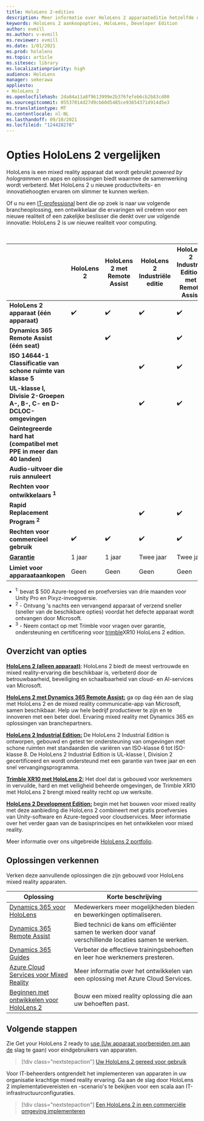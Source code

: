```yaml
---
title: HoloLens 2-edities
description: Meer informatie over HoloLens 2 apparaateditie hetzelfde of anders is en wat u moet doen nadat u een eigen apparaat hebt.
keywords: HoloLens 2 aankoopopties, HoloLens, Developer Edition
author: evmill
ms.author: v-evmill
ms.reviewer: evmill
ms.date: 1/01/2021
ms.prod: hololens
ms.topic: article
ms.sitesec: library
ms.localizationpriority: high
audience: HoloLens
manager: sekerawa
appliesto:
- HoloLens 2
ms.openlocfilehash: 2da84a11a8f9613999e2b376fefeb6cb2b83cd00
ms.sourcegitcommit: 05537014d27d9cb60d5485ce93654371d914d5e3
ms.translationtype: MT
ms.contentlocale: nl-NL
ms.lasthandoff: 09/10/2021
ms.locfileid: "124428278"
---
```

# <a name="compare-hololens-2-options"></a>Opties HoloLens 2 vergelijken

HoloLens is een mixed reality apparaat dat wordt gebruikt *powered by hologrammen* en apps en oplossingen biedt waarmee de samenwerking wordt verbeterd. Met HoloLens 2 u nieuwe productiviteits- en innovatiehoogten ervaren om slimmer te kunnen werken.

Of u nu een [IT-professional](https://www.microsoft.com/hololens/apps) bent [](https://www.microsoft.com/hololens/developers) die op zoek is naar uw [](https://www.microsoft.com/hololens/apps) volgende brancheoplossing, een ontwikkelaar die ervaringen wil creëren voor een nieuwe realiteit of een zakelijke beslisser die denkt over uw volgende innovatie: HoloLens 2 is uw nieuwe realiteit voor computing.

<br>

|                                                      | HoloLens 2 | HoloLens 2 met Remote Assist | HoloLens 2 Industriële editie | HoloLens 2 Industrial Edition met Remote Assist | Trimble XR10 with HoloLens 2 | HoloLens 2 Development Edition |
|------------------------------------------------------|------------|-------------------------------|-------------------------------|--------------------------------------------------|------------------------------|--------------------------------|
| **HoloLens 2 apparaat (één apparaat)**                       |      ✔️     |               ✔️               |               ✔️               |                         ✔️                        |               ✔️              |                ✔️               |
| **Dynamics 365 Remote Assist (één seat)**                |            |               ✔️               |                               |                         ✔️                        |                              |                                |
| **ISO 14644-1 Classificatie van schone ruimte van klasse 5**           |            |                               |               ✔️               |                         ✔️                        |                              |                                |
| **UL-klasse I, Divisie 2-Groepen A-, B-, C- en D-DCLOC-omgevingen**                     |            |                               |               ✔️               |                         ✔️                        |               ✔️              |                                |
| **Geïntegreerde hard hat (compatibel met PPE in meer dan 40 landen)** |            |                               |                               |                                                  |               ✔️              |                                |
| **Audio-uitvoer die ruis annuleert**                        |            |                               |                               |                                                  |               ✔️              |                                |
| **Rechten voor ontwikkelaars <sup>1</sup>**                             |            |                               |                               |                                                  |                              |                ✔️               |
| **Rapid Replacement Program <sup>2</sup>**                          |            |                               |               ✔️               |                         ✔️                        |                              |                                |
| **Rechten voor commercieel gebruik**                                |      ✔️     |               ✔️               |               ✔️               |                         ✔️                        |               ✔️              |                                |
| [**Garantie**](hololens2-hardware.md#warranty-information)                                             |   1 jaar   |             1 jaar            |             Twee jaar            |                      Twee jaar                      |            1 jaar <sup>3</sup>            |             1 jaar             |
| **Limiet voor apparaataankopen**                                |    Geen    |              Geen             |              Geen             |                       Geen                       |             Geen             |       Eén per transactie      |

- <sup>1:</sup> bevat $ 500 Azure-tegoed en proefversies van drie maanden voor Unity Pro en Pixyz-invoegversie.
- <sup>2</sup> - Ontvang 's nachts een vervangend apparaat of verzend sneller (sneller van de beschikbare opties) voordat het defecte apparaat wordt ontvangen door Microsoft.
- <sup>3</sup> - Neem contact op met Trimble voor vragen over garantie, ondersteuning en certificering voor [trimble](https://fieldtech.trimble.com/en/contact-support)XR10 HoloLens 2 edition.


## <a name="options-overview"></a>Overzicht van opties

**[HoloLens 2 (alleen apparaat)](hololens2-options-device-only.md)**: HoloLens 2 biedt de meest vertrouwde en mixed reality-ervaring die beschikbaar is, verbeterd door de betrouwbaarheid, beveiliging en schaalbaarheid van cloud- en AI-services van Microsoft.

**[HoloLens 2 met Dynamics 365 Remote Assist:](hololens2-options-remote-assist.md)** ga op dag één aan de slag met HoloLens 2 en de mixed reality communicatie-app van Microsoft, samen beschikbaar. Help uw hele bedrijf productiever te zijn en te innoveren met een beter doel. Ervaring mixed reality met Dynamics 365 en oplossingen van branchepartners.

**[HoloLens 2 Industrial Edition:](hololens2-options-industrial-edition.md)** De HoloLens 2 Industrial Edition is ontworpen, gebouwd en getest ter ondersteuning van omgevingen met schone ruimten met standaarden die variëren van ISO-klasse 6 tot ISO-klasse 8. De HoloLens 2 Industrial Edition is UL-klasse I, Division 2 gecertificeerd en wordt ondersteund met een garantie van twee jaar en een snel vervangingsprogramma.

**[Trimble XR10 met HoloLens 2:](hololens2-options-trimble-xr10-edition.md)** Het doel dat is gebouwd voor werknemers in vervuilde, hard en met veiligheid beheerde omgevingen, de Trimble XR10 met HoloLens 2 brengt mixed reality recht op uw werksite.

**[HoloLens 2 Development Edition:](hololens2-options-dev-edition.md)** begin met het bouwen voor mixed reality met deze aanbieding die HoloLens 2 combineert met gratis proefversies van Unity-software en Azure-tegoed voor cloudservices. Meer informatie over het verder gaan van de basisprincipes en het ontwikkelen voor mixed reality.

Meer informatie over ons uitgebreide [HoloLens 2 portfolio](https://www.microsoft.com/hololens/buy).

## <a name="explore-solutions"></a>Oplossingen verkennen

Verken deze aanvullende oplossingen die zijn gebouwd voor HoloLens mixed reality apparaten.

| Oplossing | Korte beschrijving                                                                                |
|----------|---------------------------------------------------------------------------------------------------|
| [Dynamics 365 voor HoloLens](https://www.microsoft.com//hololens/apps)          | Medewerkers meer mogelijkheden bieden en bewerkingen optimaliseren.                                                        |
| [Dynamics 365 Remote Assist](https://dynamics.microsoft.com/mixed-reality/remote-assist/)          | Bied technici de kans om efficiënter samen te werken door vanaf verschillende locaties samen te werken. |
|   [Dynamics 365 Guides](https://dynamics.microsoft.com/mixed-reality/guides/)        | Verbeter de effectieve trainingsbehoeften en leer hoe werknemers presteren.                          |
|  [Azure Cloud Services voor Mixed Reality](/windows/mixed-reality/develop/mixed-reality-cloud-services#:~:text=Mixed%20Reality%20services%20Mixed%20Reality%20cloud%20services%20like,all%20in%20the%20context%20of%20your%20users%E2%80%99%20environments)         | Meer informatie over het ontwikkelen van een oplossing met Azure Cloud Services.                                       |
|  [Beginnen met ontwikkelen voor HoloLens 2](/windows/mixed-reality/develop/development?tabs=unity)         | Bouw een mixed reality oplossing die aan uw behoeften past.                                                 |

## <a name="next-steps"></a>Volgende stappen

Zie Get your HoloLens 2 ready to [use (Uw apparaat voorbereiden om aan de](hololens2-setup.md) slag te gaan) voor eindgebruikers van apparaten.

> [!div class="nextstepaction"]
> [Uw HoloLens 2 gereed voor gebruik](hololens2-setup.md)

Voor IT-beheerders ontgrendelt het implementeren van apparaten in uw organisatie krachtige mixed reality ervaring. Ga aan de slag door HoloLens 2 implementatievereisten en -scenario's te bekijken voor een scala aan IT-infrastructuurconfiguraties.

> [!div class="nextstepaction"]
> [Een HoloLens 2 in een commerciële omgeving implementeren](hololens-requirements.md)
